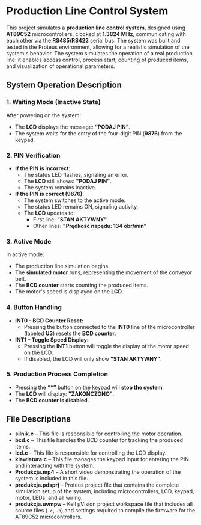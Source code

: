 # Production Line Control System 
This project simulates a **production line control system**, designed using **AT89C52** microcontrollers, clocked at **1.3824 MHz**, communicating with each other via the **RS485/RS422** serial bus.
The system was built and tested in the Proteus environment, allowing for a realistic simulation of the system's behavior.
The system simulates the operation of a real production line: it enables access control, process start, counting of produced items, and visualization of operational parameters.

## System Operation Description
### 1. Waiting Mode (Inactive State)
After powering on the system:
- The **LCD** displays the message: **“PODAJ PIN”**.
- The system waits for the entry of the four-digit PIN (**9876**) from the keypad.
### 2. PIN Verification
- **If the PIN is incorrect**:
  - The status LED flashes, signaling an error.
  - The **LCD** still shows: **"PODAJ PIN"**.
  - The system remains inactive.
- **If the PIN is correct (9876)**:
  - The system switches to the active mode.
  - The status LED remains ON, signaling activity.
  - The **LCD** updates to:
    - First line: **"STAN AKTYWNY"**
    - Other lines: **"Prędkość napędu:     134 obr/min"**
### 3. Active Mode
In active mode:
- The production line simulation begins.
- The **simulated motor** runs, representing the movement of the conveyor belt.
- The **BCD counter** starts counting the produced items.
- The motor's speed is displayed on the **LCD**.
### 4. Button Handling
- **INT0 – BCD Counter Reset:**
  - Pressing the button connected to the **INT0** line of the microcontroller (labeled **U3**) resets the **BCD counter**.
- **INT1 – Toggle Speed Display:**
  - Pressing the **INT1** button will toggle the display of the motor speed on the LCD.
  - If disabled, the LCD will only show **"STAN AKTYWNY"**.
### 5. Production Process Completion
- Pressing the **“*”** button on the keypad will **stop the system**.
- The **LCD** will display: **"ZAKOŃCZONO"**.
- The **BCD counter is disabled**.
## File Descriptions
- **silnik.c** – This file is responsible for controlling the motor operation.  
- **bcd.c** – This file handles the BCD counter for tracking the produced items.  
- **lcd.c** – This file is responsible for controlling the LCD display.  
- **klawiatura.c** – This file manages the keypad input for entering the PIN and interacting with the system.  
- **Produkcja.mp4** – A short video demonstrating the operation of the system is included in this file.
- **produkcja.pdsprj** – Proteus project file that contains the complete simulation setup of the system, including microcontrollers, LCD, keypad, motor, LEDs, and all wiring.
- **produkcja.uvmpw** – Keil µVision project workspace file that includes all source files (`.c`, `.h`) and settings required to compile the firmware for the AT89C52 microcontrollers.

